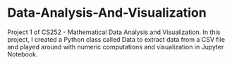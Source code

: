 # Data-Analysis-And-Visualization
Project 1 of CS252 - Mathematical Data Analysis and Visualization. In this project, I created a Python class called Data to extract data from a CSV file and played around with numeric computations and visualization in Jupyter Notebook.
